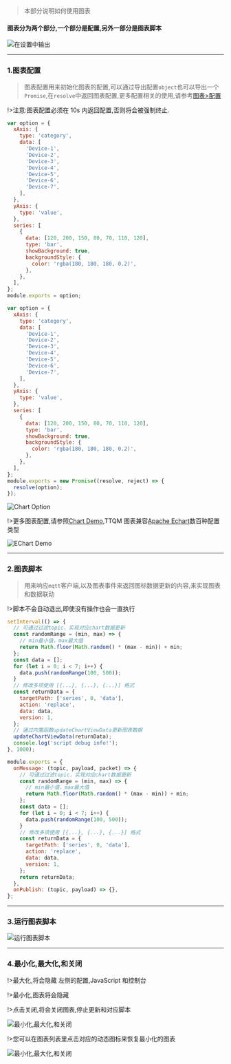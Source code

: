 > 本部分说明如何使用图表

#### 图表分为两个部分,一个部分是配置,另外一部分是图表脚本

![在设置中输出](../_media/chart-view-usage-1.jpg ':size=600')

---

### 1.图表配置

> 图表配置用来初始化图表的配置,可以通过导出配置`object`也可以导出一个`Promise`,在`resolve`中返回图表配置,更多配置相关的使用,请参考[图表>配置](zh-cn/chart/option)

!>注意:图表配置必须在 10s 内返回配置,否则将会被强制终止.

<!-- tabs:start -->
<!-- tab:同步返回 -->

```javascript
var option = {
  xAxis: {
    type: 'category',
    data: [
      'Device-1',
      'Device-2',
      'Device-3',
      'Device-4',
      'Device-5',
      'Device-6',
      'Device-7',
    ],
  },
  yAxis: {
    type: 'value',
  },
  series: [
    {
      data: [120, 200, 150, 80, 70, 110, 120],
      type: 'bar',
      showBackground: true,
      backgroundStyle: {
        color: 'rgba(180, 180, 180, 0.2)',
      },
    },
  ],
};
module.exports = option;
```

<!-- tab:异步返回 -->

```javascript
var option = {
  xAxis: {
    type: 'category',
    data: [
      'Device-1',
      'Device-2',
      'Device-3',
      'Device-4',
      'Device-5',
      'Device-6',
      'Device-7',
    ],
  },
  yAxis: {
    type: 'value',
  },
  series: [
    {
      data: [120, 200, 150, 80, 70, 110, 120],
      type: 'bar',
      showBackground: true,
      backgroundStyle: {
        color: 'rgba(180, 180, 180, 0.2)',
      },
    },
  ],
};
module.exports = new Promise((resolve, reject) => {
  resolve(option);
});
```

<!-- tab:初始化图表 -->

![Chart Option](../_media/chart-option.jpg ':size=500')

<!-- tabs:end -->

!>更多图表配置,请参照[Chart Demo](https://echarts.apache.org/examples/zh/index.html#chart-type-line),TTQM 图表兼容[Apache Echart](https://echarts.apache.org/zh/index.html)数百种配置类型

![EChart Demo](../_media/echart-demo.jpg ':size=500')

---

### 2.图表脚本

> 用来响应`mqtt`客户端,以及图表事件来返回图标数据更新的内容,来实现图表和数据联动

!>脚本不会自动退出,即使没有操作也会一直执行

```javascript
setInterval(() => {
  // 可通过过滤topic，实现对应chart数据更新
  const randomRange = (min, max) => {
    // min最小值，max最大值
    return Math.floor(Math.random() * (max - min)) + min;
  };
  const data = [];
  for (let i = 0; i < 7; i++) {
    data.push(randomRange(100, 500));
  }
  // 修改多项使用 [{...}, {...}, {...}] 格式
  const returnData = {
    targetPath: ['series', 0, 'data'],
    action: 'replace',
    data: data,
    version: 1,
  };
  // 通过内置函数updateChartViewData更新图表数据
  updateChartViewData(returnData);
  console.log('script debug info!');
}, 1000);

module.exports = {
  onMessage: (topic, payload, packet) => {
    // 可通过过滤topic，实现对应chart数据更新
    const randomRange = (min, max) => {
      // min最小值，max最大值
      return Math.floor(Math.random() * (max - min)) + min;
    };
    const data = [];
    for (let i = 0; i < 7; i++) {
      data.push(randomRange(100, 500));
    }
    // 修改多项使用 [{...}, {...}, {...}] 格式
    const returnData = {
      targetPath: ['series', 0, 'data'],
      action: 'replace',
      data: data,
      version: 1,
    };
    return returnData;
  },
  onPublish: (topic, payload) => {},
};
```

---

### 3.运行图表脚本

![运行图表脚本](../_media/chart-view-usage-2.jpg ':size=600')

---

### 4.最小化,最大化,和关闭

!>最大化,将会隐藏 左侧的配置,JavaScript 和控制台

!>最小化,图表将会隐藏

!>点击关闭,将会关闭图表,停止更新和对应脚本

![最小化,最大化,和关闭](../_media/chart-view-usage-3.jpg ':size=600')

!>您可以在图表列表里点击对应的动态图标来恢复最小化的图表

![最小化,最大化,和关闭](../_media/chart-view-usage-4.jpg ':size=600')

